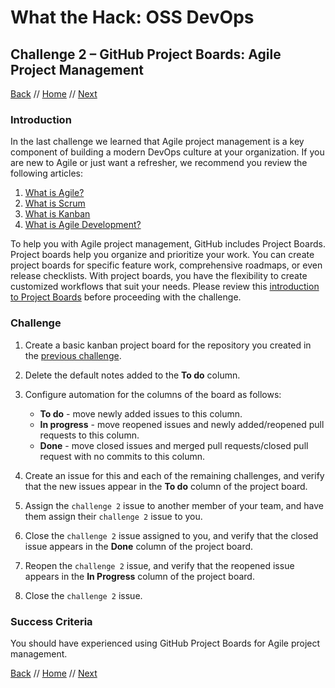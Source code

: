 # What the Hack: OSS DevOps 

## Challenge 2 – GitHub Project Boards: Agile Project Management
[Back](challenge01.md) // [Home](../../readme.md) // [Next](challenge03.md)

### Introduction

In the last challenge we learned that Agile project management is a key component of building a modern DevOps culture at your organization. If you are new to Agile or just want a refresher, we recommend you review the following articles:

1. [What is Agile?](https://docs.microsoft.com/en-us/azure/devops/learn/agile/what-is-agile)
2. [What is Scrum](https://docs.microsoft.com/en-us/azure/devops/learn/agile/what-is-scrum)
3. [What is Kanban](https://docs.microsoft.com/en-us/azure/devops/learn/agile/what-is-kanban)
4. [What is Agile Development?](https://docs.microsoft.com/en-us/azure/devops/learn/agile/what-is-agile-development)

To help you with Agile project management, GitHub includes Project Boards. Project boards help you organize and prioritize your work. You can create project boards for specific feature work, comprehensive roadmaps, or even release checklists. With project boards, you have the flexibility to create customized workflows that suit your needs. Please review this [introduction to Project Boards](https://help.github.com/en/articles/about-project-boards) before proceeding with the challenge.

### Challenge

1. Create a basic kanban project board for the repository you created in the [previous challenge](challenge01.md).

2. Delete the default notes added to the **To do** column.

3. Configure automation for the columns of the board as follows:
   - **To do** - move newly added issues to this column.
   - **In progress** - move reopened issues and newly added/reopened pull requests to this column.
   - **Done** - move closed issues and merged pull requests/closed pull request with no commits to this column.

4. Create an issue for this and each of the remaining challenges, and verify that the new issues appear in the **To do** column of the project board.

5. Assign the `challenge 2` issue to another member of your team, and have them assign their `challenge 2` issue to you.

6. Close the `challenge 2` issue assigned to you, and verify that the closed issue appears in the **Done** column of the project board.

7. Reopen the `challenge 2` issue, and verify that the reopened issue appears in the **In Progress** column of the project board.

8. Close the `challenge 2` issue.

### Success Criteria

You should have experienced using GitHub Project Boards for Agile project management.

[Back](challenge01.md) // [Home](../../readme.md) // [Next](challenge03.md)
